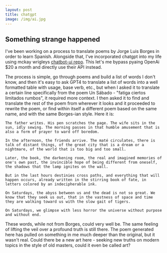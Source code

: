 ```yaml
---
layout: post
title: chatgpt
image: /img/ai.jpg
---
```

## Something strange happened

I've been working on a process to translate poems by Jorge Luis Borges in order to learn Spanish. Alongside that, I've incorporated chatgpt into my life using mckay wrigleys [chatbot-ui repo](https://github.com/mckaywrigley/chatbot-ui). This let's me bypass pyaing OpenAi $20 a month and directly use their API instead.

The process is simple, go through poems and build a list of words I don't know, and then it's easy to ask GPT4 to translate a list of words into a well formatted table with usage, base verb, etc., but when I asked it to translate a certain line specifically from the poem Un Sábado - "fatiga ciertos limitados rumbos", it required more context. I then asked it to find and translate the rest of the poem from wherever it looks and it proceeded to rewrite the poem, or find within itself a different poem based on the same name, and with the same Borges-ian style. Here it is:

```
The father writes. His pen scratches the page. The wife sits in the sun, idly sewing. The morning passes in that humble amusement that is also a form of prayer to ward off boredom.

In the afternoon, the friends arrive. The maté circulates, there is talk of distant things, of the great city that is a dream or a nightmare, of the world that is too big and too small.

Later, the book, the darkening room, the real and imagined memories of one's own past, the invincible hope of being different from oneself, the shadows that the lamp ignites on the wall.

But in the last hours destinies cross paths, and everything that will happen occurs, already written in the stirring book of fate, in letters colored by an indecipherable ink.

On Saturdays, the abyss between us and the dead is not so great. We know that they seek us out, that in the vastness of space and time they are walking toward us with the slow gait of tigers.

On Saturdays, we glimpse with less horror the universe without purpose and without end.
```

These words, while not from Borges, could very well be. The same feeling of lifting the veil over a profound truth is still there. The poem generated here has pulled on something in me much deeper than the original, but it wasn't real. Could there be a new art here - seeking new truths on modern topics in the style of old masters, could it even be called art?

